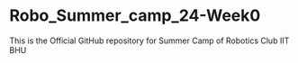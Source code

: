 # Robo_Summer_camp_24-Week0
This is the Official GitHub repository for Summer Camp of Robotics Club IIT BHU
